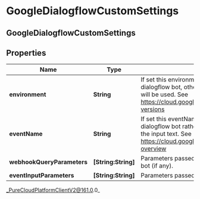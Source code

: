 # GoogleDialogflowCustomSettings

## GoogleDialogflowCustomSettings

## Properties

|Name | Type | Description | Notes|
|------------ | ------------- | ------------- | -------------|
| **environment** | **String** | If set this environment will be used to initiate the dialogflow bot, otherwise the default configuration will be used.  See https://cloud.google.com/dialogflow/docs/agents-versions | [optional] |
| **eventName** | **String** | If set this eventName will be used to initiate the dialogflow bot rather than language processing on the input text.  See https://cloud.google.com/dialogflow/es/docs/events-overview | [optional] |
| **webhookQueryParameters** | **[String:String]** | Parameters passed to the fulfillment webhook of the bot (if any). | [optional] |
| **eventInputParameters** | **[String:String]** | Parameters passed to the event input of the bot. | [optional] |



_PureCloudPlatformClientV2@161.0.0_
